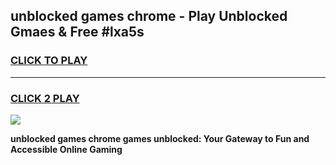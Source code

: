 
## unblocked games chrome - Play Unblocked Gmaes & Free #lxa5s
<h3>
<a href="https://news.freeplayer.one?title=unblocked_games_chrome&ref=03M">CLICK TO PLAY</a></h3>
<hr>

<h3>
<a href="https://news.freeplayer.one?title=unblocked_games_chrome&ref=03M">CLICK 2 PLAY</a>
  
</h3>

<a href="https://news.freeplayer.one?title=unblocked_games_chrome&ref=03M"><img src="https://clearcache.store/games.png"></a>


**unblocked games chrome games unblocked: Your Gateway to Fun and Accessible Online Gaming**
